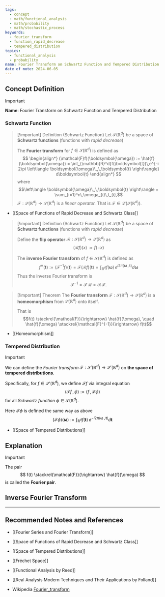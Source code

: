 ```yaml
---
tags:
  - concept
  - math/functional_analysis
  - math/probability
  - math/stochastic_process
keywords:
  - fourier_transform
  - function_rapid_decrease
  - tempered_distribution
topics:
  - functional_analysis
  - probability
name: Fourier Transform on Schwartz Function and Tempered Distribution
date of note: 2024-06-05
---
```


## Concept Definition

>[!important]
>**Name**: Fourier Transform on Schwartz Function and Tempered Distribution

### Schwartz Function

>[!important] Definition (Schwartz Function)
>Let $\mathscr{S}(\mathbb{R}^d)$ be a space of **Schwartz functions** (functions with *rapid decrease*)
>
>The **Fourier transform** for $f\in \mathscr{S}(\mathbb{R}^d)$ is defined as 
>$$
>\begin{align*}
>(\mathcal{F}f)(\boldsymbol{\omega}) := \hat{f}(\boldsymbol{\omega}) = \int_{\mathbb{R}^d}f(\boldsymbol{t})\,e^{-i 2\pi \left\langle  \boldsymbol{\omega}\,,\,\boldsymbol{t} \right\rangle} d\boldsymbol{t}
>\end{align*}
>$$
>where  $$\left\langle  \boldsymbol{\omega}\,,\,\boldsymbol{t} \right\rangle = \sum_{i=1}^n\,\omega_{i}\,t_{i},$$  $\mathcal{F}: \mathscr{S}(\mathbb{R}^d) \to \mathscr{S}(\mathbb{R}^d)$ is a *linear operator.* That is $\mathcal{F}\in \mathcal{L}(\mathscr{S}(\mathbb{R}^d)).$


- [[Space of Functions of Rapid Decrease and Schwartz Class]]

>[!important] Definition (Schwartz Function)
>Let $\mathscr{S}(\mathbb{R}^d)$ be a space of **Schwartz functions** (functions with *rapid decrease*)
>
>Define the **flip operator** $\mathcal{R}: \mathscr{S}(\mathbb{R}^d) \to \mathscr{S}(\mathbb{R}^d)$ as 
>$$
>(\mathcal{R}f)(x) := f(-x) 
>$$
>
>The **inverse Fourier transform** of $f\in \mathscr{S}(\mathbb{R}^d)$ is defined as
>$$
>f^{\lor}(\boldsymbol{t}) := (\mathcal{F}^{-1}f)(\boldsymbol{t}) = \mathcal{F}(\mathcal{R}f)(\boldsymbol{t}) = \int_{\mathbb{R}^d}f(\boldsymbol{\omega})\,e^{i 2\pi \left\langle  \boldsymbol{\omega}\,,\,\boldsymbol{t}  \right\rangle} d\boldsymbol{\omega}
>$$
>Thus the inverse Fourier transform is
>$$
>\mathcal{F}^{-1} = \mathcal{F}\,\mathcal{R} = \mathcal{R}\,\mathcal{F}.
>$$


>[!important] Theorem
>The **Fourier transform** $\mathcal{F}: \mathscr{S}(\mathbb{R}^d) \to \mathscr{S}(\mathbb{R}^d)$ is a **homeomorphism** from $\mathscr{S}(\mathbb{R}^d)$ onto itself.
>
>That is $$f(t) \stackrel{\mathcal{F}}{\rightarrow} \hat{f}(\omega), \quad \hat{f}(\omega) \stackrel{\mathcal{F}^{-1}}{\rightarrow} f(t)$$

- [[Homeomorphism]]

### Tempered Distribution

>[!important]
>We can define the *Fourier transform*  $\mathcal{F}: \mathscr{S}'(\mathbb{R}^d) \to \mathscr{S}'(\mathbb{R}^d)$ on **the space of tempered distributions**.
>
>Specifically, for $f\in \mathscr{S}'(\mathbb{R}^d)$, we define $\mathcal{F}f$ via integral equation
>$$
>\left\langle  \mathcal{F}f\,,\,\phi \right\rangle := \left\langle  f\,,\,\mathcal{F}\phi    \right\rangle
>$$
>for all *Schwartz function* $\phi \in \mathscr{S}(\mathbb{R}^d).$ 
>
>Here $\mathcal{F}\phi$ is defined the same way as above
>$$
>(\mathcal{F}\phi)(\boldsymbol{\omega}) := \int_{\mathbb{R}^d}f(\boldsymbol{t})\,e^{-i 2\pi \left\langle  \boldsymbol{\omega}\,,\,\boldsymbol{t} \right\rangle} d\boldsymbol{t}
>$$

- [[Space of Tempered Distributions]]


## Explanation

>[!important]
>The pair
>$$
>f(t) \stackrel{\mathcal{F}}{\rightarrow} \hat{f}(\omega)
>$$
>is called the **Fourier pair**.

## Inverse Fourier Transform





-----------
##  Recommended Notes and References

- [[Fourier Series and Fourier Transform]]

- [[Space of Functions of Rapid Decrease and Schwartz Class]]
- [[Space of Tempered Distributions]]
- [[Fréchet Space]]



- [[Functional Analysis by Reed]]
- [[Real Analysis Modern Techniques and Their Applications by Folland]]


- Wikipedia [Fourier_transform](https://en.wikipedia.org/wiki/Fourier_transform)